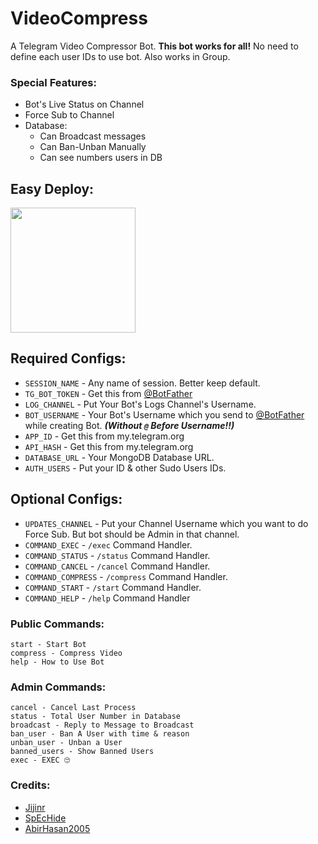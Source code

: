 # VideoCompress
A Telegram Video Compressor Bot. **This bot works for all!** No need to define each user IDs to use bot. Also works in Group.

### Special Features:
- Bot's Live Status on Channel
- Force Sub to Channel
- Database:
	- Can Broadcast messages
	- Can Ban-Unban Manually
	- Can see numbers users in DB

## Easy Deploy:
<p><a href="https://heroku.com/deploy"> <img src="https://img.shields.io/badge/Deploy%20To%20Heroku-blueviolet?style=for-the-badge&logo=heroku" width="200""/></a></p>


## Required Configs:
* `SESSION_NAME` - Any name of session. Better keep default.
* `TG_BOT_TOKEN` - Get this from [@BotFather](https://t.me/BotFather)
* `LOG_CHANNEL` - Put Your Bot's Logs Channel's Username. 
* `BOT_USERNAME` - Your Bot's Username which you send to [@BotFather](https://t.me/BotFather) while creating Bot. ***(Without `@` Before Username!!)***
* `APP_ID` - Get this from my.telegram.org
* `API_HASH` - Get this from my.telegram.org
* `DATABASE_URL` - Your MongoDB Database URL.
* `AUTH_USERS` - Put your ID & other Sudo Users IDs.

## Optional Configs:
* `UPDATES_CHANNEL` - Put your Channel Username which you want to do Force Sub. But bot should be Admin in that channel. 
* `COMMAND_EXEC` - `/exec` Command Handler.
* `COMMAND_STATUS` - `/status` Command Handler.
* `COMMAND_CANCEL` - `/cancel` Command Handler.
* `COMMAND_COMPRESS` - `/compress` Command Handler.
* `COMMAND_START` - `/start` Command Handler.
* `COMMAND_HELP` - `/help` Command Handler

### Public Commands:
```
start - Start Bot
compress - Compress Video
help - How to Use Bot
```

### Admin Commands:
```
cancel - Cancel Last Process
status - Total User Number in Database
broadcast - Reply to Message to Broadcast
ban_user - Ban A User with time & reason
unban_user - Unban a User
banned_users - Show Banned Users
exec - EXEC 🙄
```

### Credits:
* [Jijinr](https://github.com/Jijinr)
* [SpEcHide](https://github.com/spechide)
* [AbirHasan2005](https://github.com/AbirHasan2005)
